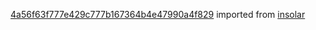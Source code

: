 [4a56f63f777e429c777b167364b4e47990a4f829](https://github.com/insolar/insolar/commit/4a56f63f777e429c777b167364b4e47990a4f829) imported from [insolar](https://github.com/insolar/insolar)
